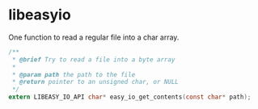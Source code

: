 # libeasyio

One function to read a regular file into a char array.

```c
/**
 * @brief Try to read a file into a byte array
 *
 * @param path the path to the file
 * @return pointer to an unsigned char, or NULL
 */
extern LIBEASY_IO_API char* easy_io_get_contents(const char* path);
```
